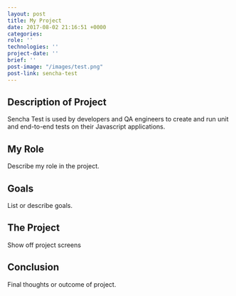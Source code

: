 ```yaml
---
layout: post
title: My Project
date: 2017-08-02 21:16:51 +0000
categories: 
role: ''
technologies: ''
project-date: ''
brief: ''
post-image: "/images/test.png"
post-link: sencha-test
---
```



<h2 class="title is-4">Description of Project</h2>

Sencha Test is used by developers and QA engineers to create and run unit and end-to-end tests on their Javascript applications.

<h2 class="title is-4">My Role</h2>

Describe my role in the project.

<h2 class="title is-4">Goals</h2>

List or describe goals.

<h2 class="title is-4">The Project</h2>

Show off project screens

<h2 class="title is-4">Conclusion</h2>

Final thoughts or outcome of project.

